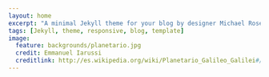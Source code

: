 ```yaml
---
layout: home
excerpt: "A minimal Jekyll theme for your blog by designer Michael Rose."
tags: [Jekyll, theme, responsive, blog, template]
image:
  feature: backgrounds/planetario.jpg
  credit: Emmanuel Iarussi
  creditlink: http://es.wikipedia.org/wiki/Planetario_Galileo_Galilei#/media/File:Planetario_de_la_Ciudad_de_Buenos_Aires.jpg
---
```

